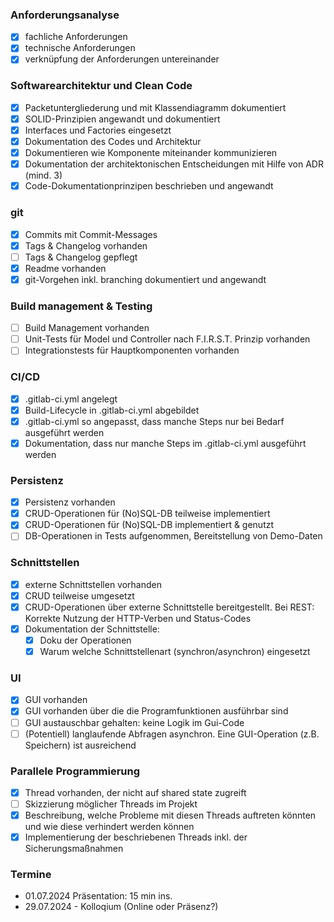 ### Anforderungsanalyse
- [x] fachliche Anforderungen
- [x] technische Anforderungen
- [x] verknüpfung der Anforderungen untereinander

### Softwarearchitektur und Clean Code
- [x] Packetuntergliederung und mit Klassendiagramm dokumentiert
- [x] SOLID-Prinzipien angewandt und dokumentiert
- [x] Interfaces und Factories eingesetzt
- [x] Dokumentation des Codes und Architektur
- [x] Dokumentieren wie Komponente miteinander kommunizieren
- [x] Dokumentation der architektonischen Entscheidungen mit Hilfe von ADR (mind. 3)
- [x] Code-Dokumentationprinzipen beschrieben und angewandt

### git
- [x] Commits mit Commit-Messages
- [x] Tags & Changelog vorhanden
- [ ] Tags & Changelog gepflegt
- [x] Readme vorhanden
- [x] git-Vorgehen inkl. branching dokumentiert und angewandt

### Build management & Testing
- [ ] Build Management vorhanden
- [ ] Unit-Tests für Model und Controller nach F.I.R.S.T. Prinzip vorhanden
- [ ] Integrationstests für Hauptkomponenten vorhanden

### CI/CD
- [x] .gitlab-ci.yml angelegt
- [x] Build-Lifecycle in .gitlab-ci.yml abgebildet
- [x] .gitlab-ci.yml so angepasst, dass manche Steps nur bei Bedarf ausgeführt werden
- [x] Dokumentation, dass nur manche Steps im .gitlab-ci.yml ausgeführt werden

### Persistenz
- [x] Persistenz vorhanden
- [x] CRUD-Operationen für (No)SQL-DB teilweise implementiert
- [x] CRUD-Operationen für (No)SQL-DB implementiert & genutzt 
- [ ] DB-Operationen in Tests aufgenommen, Bereitstellung von Demo-Daten

### Schnittstellen
- [x] externe Schnittstellen vorhanden
- [x] CRUD teilweise umgesetzt
- [x] CRUD-Operationen über externe Schnittstelle bereitgestellt. Bei REST: Korrekte Nutzung der HTTP-Verben und Status-Codes
- [x] Dokumentation der Schnittstelle: 
  - [x] Doku der Operationen
  - [x] Warum welche Schnittstellenart (synchron/asynchron) eingesetzt

### UI
- [x] GUI vorhanden
- [x] GUI vorhanden über die die Programfunktionen ausführbar sind
- [ ] GUI austauschbar gehalten: keine Logik im Gui-Code
- [ ] (Potentiell) langlaufende Abfragen asynchron. Eine GUI-Operation (z.B. Speichern) ist ausreichend

### Parallele Programmierung
- [x] Thread vorhanden, der nicht auf shared state zugreift
- [ ] Skizzierung möglicher Threads im Projekt
- [x] Beschreibung, welche Probleme mit diesen Threads auftreten könnten und wie diese verhindert werden können
- [x] Implementierung der beschriebenen Threads inkl. der Sicherungsmaßnahmen

### Termine
- 01.07.2024 Präsentation: 15 min ins.
- 29.07.2024 - Kolloqium (Online oder Präsenz?)